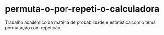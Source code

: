 # permuta-o-por-repeti-o-calculadora
Trabalho acadêmico da matéria de probabilidade e estatística com o tema permutação com repetição.
